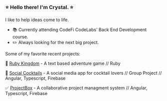 ### :star: Hello there! I'm Crystal. :star:

I like to help ideas come to life. 

- :books: Currently attending CodeFi CodeLabs' Back End Development course.
- :pencil2: Always looking for the next big project. 

Some of my favorite recent projects:
 
:small_red_triangle: [Ruby Kingdom](https://replit.com/@CrystalCampbell/Ruby-Text-Game?v=1) - A text based adventure game // Ruby

:tropical_drink: [Social Cocktails](https://cocktails-c5651.web.app/) - A social media app for cocktail lovers // Group Project // Angular, Typescript, Firebase

:white_check_mark: [ProjectBox](https://issue-tracker-3d4b0.web.app/home) - A collaborative project managment system // Angular, Typescript, Firebase




<!--
**LeelooMina/LeelooMina** is a ✨ _special_ ✨ repository because its `README.md` (this file) appears on your GitHub profile.

Here are some ideas to get you started:

- 🔭 I’m currently working on ...
- 🌱 I’m currently learning ...
- 👯 I’m looking to collaborate on ...
- 🤔 I’m looking for help with ...
- 💬 Ask me about ...
- 📫 How to reach me: ...
- 😄 Pronouns: ...
- ⚡ Fun fact: ...
-->
